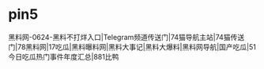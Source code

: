# pin5
黑料网-0624-黑料不打烊入口|Telegram频道传送门|74猫导航主站|74猫传送门|78黑料网|17吃瓜|黑料曝料网|黑料大事记|黑料大爆料|黑料网导航|国产吃瓜|51今日吃瓜热门事件年度汇总|881比鸭
